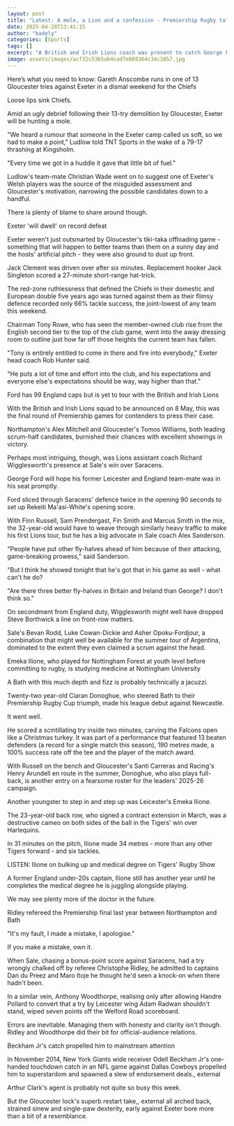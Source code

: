 ```yaml
---
layout: post
title: "Latest: A mole, a Lion and a confession - Premiership Rugby talking points"
date: 2025-04-28T13:41:15
author: "badely"
categories: [Sports]
tags: []
excerpt: "A British and Irish Lions coach was present to catch George Ford's fly-half masterclass, while Gloucester find fuel in rumoured Chiefs criticism."
image: assets/images/acf32c5365ab4cad7e669364c34c3857.jpg
---
```


Here’s what you need to know: Gareth Anscombe runs in one of 13 Gloucester tries against Exeter in a dismal weekend for the Chiefs

Loose lips sink Chiefs.

Amid an ugly debrief following their 13-try demolition by Gloucester, Exeter will be hunting a mole.

"We heard a rumour that someone in the Exeter camp called us soft, so we had to make a point," Ludlow told TNT Sports in the wake of a 79-17 thrashing at Kingsholm.

"Every time we got in a huddle it gave that little bit of fuel."

Ludlow's team-mate Christian Wade went on to suggest one of Exeter's Welsh players was the source of the misguided assessment and Gloucester's motivation, narrowing the possible candidates down to a handful.

There is plenty of blame to share around though.

Exeter 'will dwell' on record defeat 

Exeter weren't just outsmarted by Gloucester's tiki-taka offloading game - something that will happen to better teams than them on a sunny day and the hosts' artificial pitch - they were also ground to dust up front.

Jack Clement was driven over after six minutes. Replacement hooker Jack Singleton scored a 27-minute short-range hat-trick. 

The red-zone ruthlessness that defined the Chiefs in their domestic and European double five years ago was turned against them as their flimsy defence recorded only 66% tackle success, the joint-lowest of any team this weekend.

Chairman Tony Rowe, who has seen the member-owned club rise from the English second tier to the top of the club game, went into the away dressing room to outline just how far off those heights the current team has fallen.

"Tony is entirely entitled to come in there and fire into everybody," Exeter head coach Rob Hunter said.

"He puts a lot of time and effort into the club, and his expectations and everyone else's expectations should be way, way higher than that."

Ford has 99 England caps but is yet to tour with the British and Irish Lions

With the British and Irish Lions squad to be announced on 8 May, this was the final round of Premiership games for contenders to press their case.

Northampton's Alex Mitchell and Gloucester's Tomos Williams, both leading scrum-half candidates, burnished their chances with excellent showings in victory.

Perhaps most intriguing, though, was Lions assistant coach Richard Wigglesworth's presence at Sale's win over Saracens.

George Ford will hope his former Leicester and England team-mate was in his seat promptly.

Ford sliced through Saracens' defence twice in the opening 90 seconds to set up Rekeiti Ma'asi-White's opening score.

With Finn Russell, Sam Prendergast, Fin Smith and Marcus Smith in the mix, the 32-year-old would have to weave through similarly heavy traffic to make his first Lions tour, but he has a big advocate in Sale coach Alex Sanderson.

"People have put other fly-halves ahead of him because of their attacking, game-breaking prowess," said Sanderson.

"But I think he showed tonight that he's got that in his game as well - what can't he do?

"Are there three better fly-halves in Britain and Ireland than George? I don't think so."

On secondment from England duty, Wigglesworth might well have dropped Steve Borthwick a line on front-row matters.

Sale's Bevan Rodd, Luke Cowan-Dickie and Asher Opoku-Fordjour, a combination that might well be available for the summer tour of Argentina, dominated to the extent they even claimed a scrum against the head.

Emeka Ilione, who played for Nottingham Forest at youth level before committing to rugby, is studying medicine at Nottingham University

A Bath with this much depth and fizz is probably technically a jacuzzi.

Twenty-two year-old Ciaran Donoghue, who steered Bath to their Premiership Rugby Cup triumph, made his league debut against Newcastle.

It went well.

He scored a scintillating try inside two minutes, carving the Falcons open like a Christmas turkey. It was part of a performance that featured 13 beaten defenders (a record for a single match this season), 190 metres made, a 100% success rate off the tee and the player of the match award.

With Russell on the bench and Gloucester's Santi Carreras and Racing's Henry Arundell en route in the summer, Donoghue, who also plays full-back, is another entry on a fearsome roster for the leaders' 2025-26 campaign.

Another youngster to step in and step up was Leicester's Emeka Ilione.

The 23-year-old back row, who signed a contract extension in March, was a destructive cameo on both sides of the ball in the Tigers' win over Harlequins.

In 31 minutes on the pitch, Ilione made 34 metres - more than any other Tigers forward - and six tackles.

LISTEN: Ilione on bulking up and medical degree on Tigers' Rugby Show

A former England under-20s captain, Ilione still has another year until he completes the medical degree he is juggling alongside playing.

We may see plenty more of the doctor in the future.

Ridley refereed the Premiership final last year between Northampton and Bath

"It's my fault, I made a mistake, I apologise."

If you make a mistake, own it.

When Sale, chasing a bonus-point score against Saracens, had a try wrongly chalked off by referee Christophe Ridley, he admitted to captains Dan du Preez and Maro Itoje he thought he'd seen a knock-on when there hadn't been.

In a similar vein, Anthony Woodthorpe, realising only after allowing Handre Pollard to convert that a try by Leicester wing Adam Radwan shouldn't stand, wiped seven points off the Welford Road scoreboard.

Errors are inevitable. Managing them with honesty and clarity isn't though. Ridley and Woodthorpe did their bit for official-audience relations.

Beckham Jr's catch propelled him to mainstream attention

In November 2014, New York Giants wide receiver Odell Beckham Jr's one-handed touchdown catch in an NFL game against Dallas Cowboys propelled him to superstardom and spawned a slew of endorsement deals., external

Arthur Clark's agent is probably not quite so busy this week.

But the Gloucester lock's superb restart take,, external all arched back, strained sinew and single-paw dexterity, early against Exeter bore more than a bit of a resemblance.


